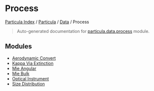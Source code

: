 # Process

[Particula Index](../../../README.md#particula-index) / [Particula](../../index.md#particula) / [Data](../index.md#data) / Process

> Auto-generated documentation for [particula.data.process](https://github.com/Gorkowski/particula/blob/main/particula/data/process/__init__.py) module.

## Modules

- [Aerodynamic Convert](./aerodynamic_convert.md)
- [Kappa Via Extinction](./kappa_via_extinction.md)
- [Mie Angular](./mie_angular.md)
- [Mie Bulk](./mie_bulk.md)
- [Optical Instrument](./optical_instrument.md)
- [Size Distribution](./size_distribution.md)

